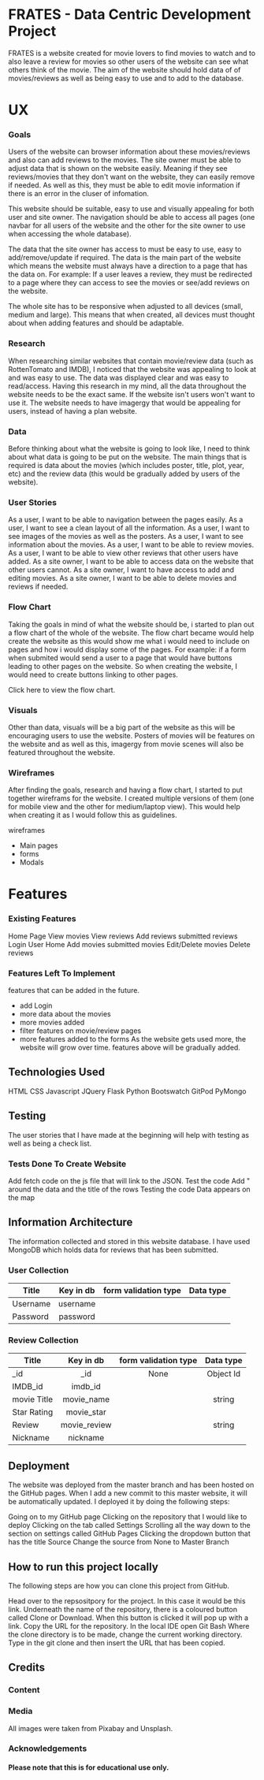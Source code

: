 # FRATES - Data Centric Development Project

FRATES is a website created for movie lovers to find movies to watch and to also leave a review for movies so other users of the website can see what others think of the movie.
The aim of the website should hold data of of movies/reviews as well as being easy to use and to add to the database.

# UX

### Goals
Users of the website can browser information about these movies/reviews and also can add reviews to the movies.
The site owner must be able to adjust data that is shown on the website easily. Meaning if they see reviews/movies that they don't want on the website, they can easily remove if needed. As well as this, they must be able to edit movie information if there is an error in the cluser of infomation.

This website should be suitable, easy to use and visually appealing for both user and site owner. The navigation should be able to access all pages (one navbar for all users of the website and the other for the site owner to use when accessing the whole database).

The data that the site owner has access to must be easy to use, easy to add/remove/update if required. The data is the main part of the website which means the website must always have a direction to a page that has the data on. For example: If a user leaves a review, they must be redirected to a page where they can access to see the movies or see/add reviews on the website.

The whole site has to be responsive when adjusted to all devices (small, medium and large). This means that when created, all devices must thought about when adding features and should be adaptable. 

### Research
When researching similar websites that contain movie/review data (such as RottenTomato and IMDB), I noticed that the website was appealing to look at and was easy to use. The data was displayed clear and was easy to read/access. Having this research in my mind, all the data throughout the website needs to be the exact same. If the website isn't users won't want to use it. The website needs to have imagergy that would be appealing for users, instead of having a plan website.

### Data 
Before thinking about what the website is going to look like, I need to think about what data is going to be put on the website. The main things that is required is data about the movies (which includes poster, title, plot, year, etc) and the review data (this would be gradually added by users of the website). 

### User Stories
As a user, I want to be able to navigation between the pages easily.
As a user, I want to see a clean layout of all the information.
As a user, I want to see images of the movies as well as the posters.
As a user, I want to see information about the movies.
As a user, I want to be able to review movies.
As a user, I want to be able to view other reviews that other users have added.
As a site owner, I want to be able to access data on the website that other users cannot.
As a site owner, I want to have access to add and editing movies.
As a site owner, I want to be able to delete movies and reviews if needed.

### Flow Chart
Taking the goals in mind of what the website should be, i started to plan out a flow chart of the whole of the website. The flow chart became would help create the website as this would show me what i would need to include on pages and how i would display some of the pages. For example: if a form when submited would send a user to a page that would have buttons leading to other pages on the website. So when creating the website, I would need to create buttons linking to other pages.

Click here to view the flow chart.

### Visuals
Other than data, visuals will be a big part of the website as this will be encouraging users to use the website. Posters of movies will be features on the website and as well as this, imagergy from movie scenes will also be featured throughout the website. 

### Wireframes
After finding the goals, research and having a flow chart, I started to put together wireframs for the website. I created multiple versions of them (one for mobile view and the other for medium/laptop view). This would help when creating it as I would follow this as guidelines.

wireframes
* Main pages
* forms
* Modals


# Features
### Existing Features
Home Page
View movies
View reviews
Add reviews
submitted reviews
Login
User Home
Add movies
submitted movies
Edit/Delete movies
Delete reviews

### Features Left To Implement
features that can be added in the future.
* add Login
* more data about the movies
* more movies added
* filter features on movie/review pages
* more features added to the forms
As the website gets used more, the website will grow over time. features above will be gradually added. 

## Technologies Used
HTML
CSS
Javascript
JQuery
Flask
Python
Bootswatch
GitPod
PyMongo
## Testing
The user stories that I have made at the beginning will help with testing as well as being a check list.

### Tests Done To Create Website
Add fetch code on the js file that will link to the JSON.
Test the code
Add " around the data and the title of the rows
Testing the code
Data appears on the map

## Information Architecture
The information collected and stored in this website database. I have used MongoDB which holds data for reviews that has been submitted. 

### User Collection

| Title	    | Key in db | form validation type | Data type |
|-----------|:---------:|:--------------------:|:---------:|
|Username   |username   |                      |           |
|Password   |password   |                      |

### Review Collection

| Title	    | Key in db | form validation type | Data type |
|-----------|:---------:|:--------------------:|:---------:|
|_id        |_id        |None                  |Object Id  |
|IMDB_id    |imdb_id    |                      |
|movie Title |movie_name  |                      |string     |
|Star Rating|movie_star  |                      |           |
|Review     |movie_review|                      |string|
|Nickname   |nickname   |                      |      |


## Deployment
The website was deployed from the master branch and has been hosted on the GitHub pages. When I add a new commit to this master website, it will be automatically updated. I deployed it by doing the following steps:

Going on to my GitHub page
Clicking on the repository that I would like to deploy
Clicking on the tab called Settings
Scrolling all the way down to the section on settings called GitHub Pages
Clicking the dropdown button that has the title Source
Change the source from None to Master Branch
## How to run this project locally
The following steps are how you can clone this project from GitHub.

Head over to the repsositpory for the project. In this case it would be this link.
Underneath the name of the repository, there is a coloured button called Clone or Download.
When this button is clicked it will pop up with a link. Copy the URL for the repository.
In the local IDE open Git Bash
Where the clone directory is to be made, change the current working directory.
Type in the git clone and then insert the URL that has been copied.
## Credits
### Content

### Media
All images were taken from Pixabay and Unsplash.

### Acknowledgements

#### Please note that this is for educational use only.